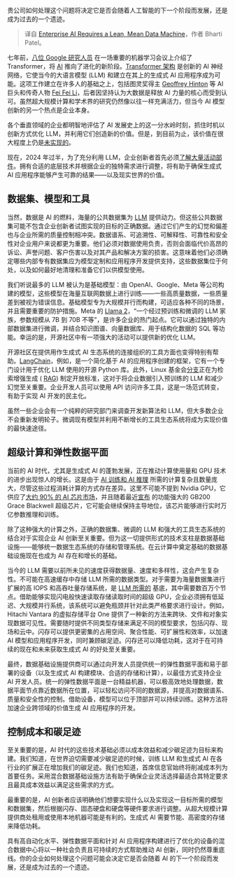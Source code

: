 
<!--
title: 企业AI需要精益、高效的数据机器
cover: https://cdn.thenewstack.io/media/2024/06/ef898029-artificial-intelligence-7649721_1280.jpg
-->

贵公司如何处理这个问题将决定它是否会随着人工智能的下一个阶段而发展，还是成为过去的一个遗迹。

> 译自 [Enterprise AI Requires a Lean, Mean Data Machine](https://thenewstack.io/enterprise-ai-requires-a-lean-mean-data-machine/)，作者 Bharti Patel。

七年前，[八位 Google 研究人员](https://www.wired.com/story/eight-google-employees-invented-modern-ai-transformers-paper/) 在一场重要的机器学习会议上介绍了 Transformer，将 [AI](https://thenewstack.io/ai/) 推向了进化的新阶段。[Transformer 架构](https://www.techtarget.com/searchenterpriseai/feature/Transformer-neural-networks-are-shaking-up-AI) 是创新的 AI 神经网络，它使当今的大语言模型 (LLM) 和建立在其上的生成式 AI 应用程序成为可能。这项工作建立在许多人的基础之上，包括图灵奖得主 [Geoffrey Hinton](https://www.newyorker.com/magazine/2023/11/20/geoffrey-hinton-profile-ai) 等 AI 巨头和传奇人物 [Fei Fei Li](https://qz.com/1034972/the-data-that-changed-the-direction-of-ai-research-and-possibly-the-world)，后者因坚持认为大数据是释放 AI 力量的核心而受到认可。虽然超大规模计算和学术界的研究仍然像以往一样充满活力，但当今 AI 模型创新的另一个热点是企业本身。

各个垂直领域的企业都明智地评估了 AI 发展史上的这一分水岭时刻，抓住时机以创新方式优化 LLM，并利用它们创造新的价值。但是，到目前为止，该价值在很大程度上仍是[未实现的](https://thenewstack.io/ex-red-hat-ceo-ais-bumpy-road-to-the-enterprise/)。

现在，2024 年过半，为了充分利用 LLM，企业创新者首先必须[了解大量活动部件](https://thenewstack.io/5-key-learnings-about-ai-and-chatgpt-in-the-enterprise/)。拥有合适的底层技术并根据企业的独特需求进行调整，将有助于确保生成式 AI 应用程序能够产生可靠的结果——以及现实世界的价值。

## 数据集、模型和工具

当然，数据是 AI 的燃料，海量的公共数据集为 [LLM](https://thenewstack.io/what-is-a-large-language-model/) 提供动力。但这些公共数据集可能不包含企业创新者试图实现的目标的正确数据。通过它们产生的幻觉和偏差也与企业所需的质量控制相冲突。数据谱系、可追溯性、可解释性、可靠性和安全性对企业用户来说都更为重要。他们必须对数据使用负责，否则会面临代价高昂的诉讼、声誉问题、客户伤害以及对其产品和解决方案的损害。这意味着他们必须确定哪些内部专有数据集应为模型定制和应用程序开发提供支持，这些数据集位于何处，以及如何最好地清理和准备它们以供模型使用。

我们听说最多的 LLM 被认为是基础模型：由 OpenAI、Google、Meta 等公司构建的模型，这些模型在海量互联网数据上进行训练——一些高质量数据，一些质量差到被视为错误信息。基础模型专为大规模并行而构建，可适应各种不同的场景，并且需要重要的防护措施。Meta 的 [Llama 2](https://www.infoworld.com/article/3706470/what-is-llama-2-metas-large-language-model-explained.html)，“一个经过预训练和微调的 LLM 家族，参数规模从 7B 到 70B 不等”，是许多企业的热门起点。它可以通过独特的内部数据集进行微调，并结合知识图谱、向量数据库、用于结构化数据的 SQL 等功能。幸运的是，开源社区中有一项强大的活动可以提供新的优化 LLM。

开源社区在提供用作生成式 AI 生态系统的连接组织的工具方面也变得特别有帮助。[LangChain](https://thenewstack.io/building-gpt-applications-on-open-source-stack-langchain/)，例如，是一个简化基于 AI 的应用程序创建的框架，它有一个专门设计用于优化 LLM 使用的开源 Python 库。此外，Linux 基金会[分支](https://www.datanami.com/2024/04/16/linux-foundation-promotes-open-source-rag-with-opea-launch/)正在为检索增强生成 ( [RAG](https://www.infoworld.com/article/3712227/what-is-rag-more-accurate-and-reliable-llms.html)) 制定开放标准，这对于将企业数据引入预训练的 LLM 和减少幻觉至关重要。企业开发人员可以使用 API 访问许多工具，这是一场范式转变，有助于实现 AI 开发的民主化。

虽然一些企业会有一个纯粹的研究部门来调查开发新算法和 LLM，但大多数企业不会重新发明轮子。微调现有模型并利用不断增长的工具生态系统将成为实现价值的最快速途径。

## 超级计算和弹性数据平面

当前的 AI 时代，尤其是生成式 AI 的蓬勃发展，正在推动计算使用量和 GPU 技术的进步出现惊人的增长。这是由于 [AI 训练和 AI 推理](https://siliconangle.com/2023/02/05/generative-ai-drives-explosion-compute-looming-need-sustainable-ai/) 所需的计算复杂且数量庞大，尽管这些过程消耗计算的方式存在差异。这里不可能不提到 Nvidia GPU，它供应了[大约 90% 的 AI 芯片市场](https://www.popsci.com/technology/nvidia-chip-generative-ai/)，并且随着最近[宣布](https://www.nvidia.com/gtc/keynote/) 的功能强大的 GB200 Grace Blackwell 超级芯片，它可能会继续保持主导地位，该芯片能够进行实时万亿参数推理和训练。

除了这种强大的计算之外，正确的数据集、微调的 LLM 和强大的工具生态系统的结合对于实现企业 AI 创新至关重要。但为这一切提供形式的技术支柱是数据基础设施——能够统一数据生态系统的存储和管理系统。在云计算中奠定基础的数据基础设施现在也成为 AI 存在和增长的基础。

当今的 LLM 需要以前所未见的速度获得数据量、速度和多样性，这会产生复杂性。不可能在高速缓存中存储 LLM 所需的数据类型。对于需要为海量数据集进行扩展的高 IOPS 和高吞吐量存储系统，是 [LLM 所需的](https://www.techtarget.com/searchstorage/news/366537138/Storages-role-in-generative-AI?Offer=abt_pubpro_AI-Insider) 基底，其中需要数百万个节点。借助能够实现闪电般快速读取存储读取时间的超级 GPU，企业必须拥有低延迟、大规模并行系统，该系统可以避免瓶颈并针对此类严格要求进行设计。例如，Hitachi Vantara 的虚拟存储平台 One 提供了一种新的方法来跨块、文件和对象实现数据可见性。需要随时提供不同类型存储来满足不同的模型要求，包括闪存、现场和云中。闪存可以提供更密集的占用空间、聚合性能、可扩展性和效率，以加速 AI 模型和应用程序开发，同时兼顾碳足迹。闪存还可以降低功耗，这对于在可持续的现在和未来获取生成式 AI 的好处至关重要。

最终，数据基础设施提供商可以通过向开发人员提供统一的弹性数据平面和易于部署的设备（以及生成式 AI 构建模块、合适的存储和计算），以最佳方式支持企业 AI 开发人员。统一的弹性数据平面是一台精益机器，可以极高效地处理数据，数据平面节点靠近数据所在位置，可以轻松访问不同的数据源，并提高对数据谱系、质量和安全性的控制。借助设备，模型可以位于顶部并可以持续训练。这种方法将加速企业跨领域的价值生成 AI 应用程序的开发。

## 控制成本和碳足迹

至关重要的是，AI 时代的这些技术基础必须以成本效益和减少碳足迹为目标来构建。我们知道，在世界迫切需要减少碳足迹的时候，训练 LLM 和生成式 AI 在各行业的扩展正在增加我们的碳足迹。我们也知道，首席信息官始终将削减成本列为首要任务。采用混合数据基础设施方法有助于确保企业灵活选择最适合其特定要求且最具成本效益以满足这些需求的方式。

最重要的是，AI 创新者应该明确他们想要实现什么以及实现这一目标所需的模型和数据集，然后根据闪存、固态硬盘和硬盘等硬件要求进行调整。从超大规模计算提供商处租用或使用本地机器可能是有利的。生成式 AI 需要节能、高密度的存储来降低功耗。

具有高自动化水平、弹性数据平面和针对 AI 应用程序构建进行了优化的设备的混合数据中心将以一种社会负责且可持续的方式帮助推动 AI 创新，同时仍然尊重底线。你的企业如何处理这个问题可能会决定它是否会随着 AI 的下一个阶段而发展，还是成为过去的一个遗迹。
